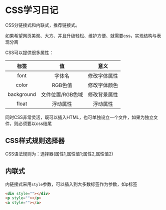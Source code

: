 # CSS学习日记

CSS分链接式和内联式，推荐链接式。

如果希望网页美观、大方、并且升级轻松、维护方便、就需要css，实现结构与表现分离

CSS可以提供很多属性：

|    标签    |        值        |     意义     |
| :--------: | :--------------: | :----------: |
|    font    |      字体名      | 修改字体属性 |
|   color    |     RGB色值      | 修改字体颜色 |
| background | 文件位置/RGB色域 | 修改背景属性 |
|   float    |     浮动属性     |   浮动属性   |

同时CSS非常灵活，既可以插入HTML，也可单独设立一个文件，如果为独立文件，则必须要以css结尾

## CSS样式规则选择器

CSS语法规则为：选择器(属性1,属性值1;属性2,属性值2)



## 内联式

内链接式采用`style`参数，可以插入到大多数标签作为参数，如p标签

```html
<div style=""></div>
<p style=""></p>
<a style=""></a>
```


